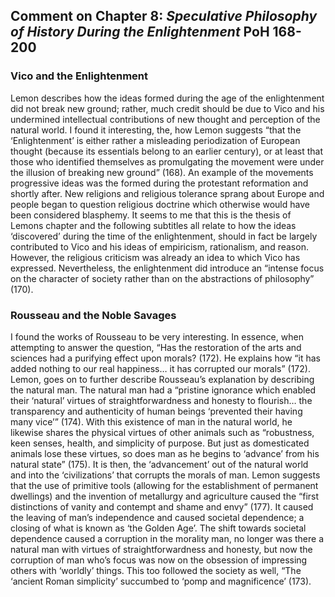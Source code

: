 ## **Comment on Chapter 8: *Speculative Philosophy of History During the Enlightenment* PoH 168-200**

### **Vico and the Enlightenment**

Lemon describes how the ideas formed during the age of the enlightenment did not break new ground; rather, much credit should be due to Vico and his undermined intellectual contributions of new thought and perception of the natural world. I found it interesting, the, how Lemon suggests “that the ‘Enlightenment’ is either rather a misleading periodization of European thought (because its essentials belong to an earlier century), or at least that those who identified themselves as promulgating the movement were under the illusion of breaking new ground” (168). An example of the movements progressive ideas was the formed during the protestant reformation and shortly after. New religions and religious tolerance sprang about Europe and people began to question religious doctrine which otherwise would have been considered blasphemy. It seems to me that this is the thesis of Lemons chapter and the following subtitles all relate to how the ideas ‘discovered’ during the time of the enlightenment, should in fact be largely contributed to Vico and his ideas of empiricism, rationalism, and reason. However, the religious criticism was already an idea to which Vico has expressed. Nevertheless, the enlightenment did introduce an “intense focus on the character of society rather than on the abstractions of philosophy” (170).  

### **Rousseau and the Noble Savages**

I found the works of Rousseau to be very interesting. In essence, when attempting to answer the question, “Has the restoration of the arts and sciences had a purifying effect upon morals? (172). He explains how “it has added nothing to our real happiness… it has corrupted our morals” (172). Lemon, goes on to further describe Rousseau’s explanation by describing the natural man. The natural man had a “pristine ignorance which enabled their ‘natural’ virtues of straightforwardness and honesty to flourish… the transparency and authenticity of human beings ‘prevented their having many vice’” (174). With this existence of man  in the natural world, he likewise shares the physical virtues of other animals such as “robustness, keen senses, health, and simplicity of purpose. But just as domesticated animals lose these virtues, so does man as he begins to ‘advance’ from his natural state” (175). It is then, the ‘advancement’ out of the natural world and into the ‘civilizations’ that corrupts the morals of man. Lemon suggests that the use of primitive tools (allowing for the establishment of permanent dwellings) and  the invention of metallurgy and agriculture caused the “first distinctions of vanity and contempt and shame and envy” (177). It caused the leaving of man’s independence and caused societal dependence; a closing of what is known as ‘the Golden Age’. The shift towards societal dependence caused a corruption in the morality man, no longer was there a natural man with virtues of straightforwardness and honesty, but now the corruption of man who’s focus was now on the obsession of impressing others with ‘worldly’ things. This too followed the society as well, “The ‘ancient Roman simplicity’ succumbed to ‘pomp and magnificence’ (173). 
